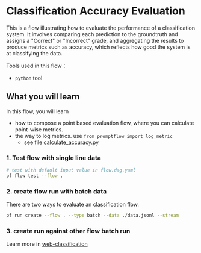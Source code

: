 # Classification Accuracy Evaluation

This is a flow illustrating how to evaluate the performance of a classification system. It involves comparing each prediction to the groundtruth and assigns a "Correct" or "Incorrect" grade, and aggregating the results to produce metrics such as accuracy, which reflects how good the system is at classifying the data.

Tools used in this flow：
- `python` tool

## What you will learn

In this flow, you will learn
- how to compose a point based evaluation flow, where you can calculate point-wise metrics.
- the way to log metrics. use `from promptflow import log_metric`
    - see file [calculate_accuracy.py](calculate_accuracy.py)

### 1. Test flow with single line data

```bash
# test with default input value in flow.dag.yaml
pf flow test --flow .
```

### 2. create flow run with batch data
There are two ways to evaluate an classification flow.

```bash
pf run create --flow . --type batch --data ./data.jsonl --stream
```

### 3. create run against other flow batch run

Learn more in [web-classification](../../standard/web-classification/README.md)

